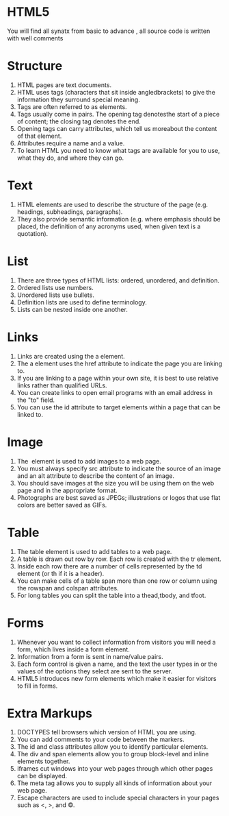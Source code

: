 # HTML5
You will find all synatx from basic to advance , all source code is written with well comments 

# Structure
1. HTML pages are text documents.
2. HTML uses tags (characters that sit inside angledbrackets) to give the information they surround special meaning.
3. Tags are often referred to as elements.
4. Tags usually come in pairs. The opening tag denotesthe start of a piece of content; the closing tag denotes the end.
5. Opening tags can carry attributes, which tell us moreabout the content of that element.
6. Attributes require a name and a value.
7. To learn HTML you need to know what tags are available for you to use, what they do, and where they can go.

# Text
1. HTML elements are used to describe the structure of the page (e.g. headings, subheadings, paragraphs).
2. They also provide semantic information (e.g. where emphasis should be placed, the definition of any acronyms used, when given text is a quotation).

# List
1. There are three types of HTML lists: ordered, unordered, and definition.
2. Ordered lists use numbers.
3. Unordered lists use bullets.
4. Definition lists are used to define terminology.
5. Lists can be nested inside one another.

# Links
1. Links are created using the a element.
2. The a element uses the href attribute to indicate the page you are linking to.
3. If you are linking to a page within your own site, it is best to use relative links rather than qualified URLs.
4. You can create links to open email programs with an email address in the "to" field.
5. You can use the id attribute to target elements within a page that can be linked to.

# Image
1. The <img> element is used to add images to a web page.
2. You must always specify src attribute to indicate the source of an image and an alt attribute to describe the content of an image.
3. You should save images at the size you will be using them on the web page and in the appropriate format.
4. Photographs are best saved as JPEGs; illustrations or logos that use flat colors are better saved as GIFs.

# Table
1. The table element is used to add tables to a web page.
2. A table is drawn out row by row. Each row is created with the tr element.
3. Inside each row there are a number of cells represented by the td element (or th if it is a header).
4. You can make cells of a table span more than one row or column using the rowspan and colspan attributes.
5. For long tables you can split the table into a thead,tbody, and tfoot.

# Forms
1. Whenever you want to collect information from visitors you will need a form, which lives inside a form element.
2. Information from a form is sent in name/value pairs.
3. Each form control is given a name, and the text the user types in or the values of the options they select are sent to the server.
4. HTML5 introduces new form elements which make it easier for visitors to fill in forms.

# Extra Markups
1. DOCTYPES tell browsers which version of HTML you are using.
2. You can add comments to your code between the  <!-- and --> markers.
3. The id and class attributes allow you to identify particular elements.
4. The div and span elements allow you to group block-level and inline elements together.
5. iframes cut windows into your web pages through which other pages can be displayed.
6. The meta tag allows you to supply all kinds of information about your web page.
7. Escape characters are used to include special characters in your pages such as <, >, and ©.
  







